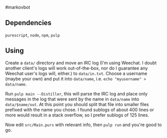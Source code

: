 #markovbot

## Dependencies
`purescript`, `node`, `npm`, `pulp`

## Using

Create a `data/` directory and move an IRC log (I'm using Weechat. I doubt another client's logs will work out-of-the-box, nor do I guarantee any Weechat user's logs will, either.) to `data/in.txt`. Choose a username (maybe your own) and put it into `data/name`, i.e. `echo "myusername" > data/name`.

Run `pulp main --Distiller`, this will parse the IRC log and place only messages in the log that were sent by the name in `data/name` into `data/$name/out`. At this point you should split that file into smaller files prefixed with the name you chose. I found sublogs of about 400 lines or more would result in a stack overflow, so I prefer sublogs of 125 lines.

Now edit `src/Main.purs` with relevant info, then `pulp run` and you're good to go.
